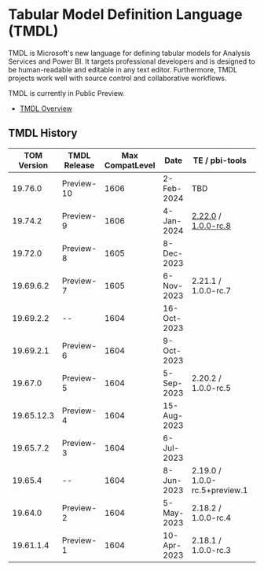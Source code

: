 # Tabular Model Definition Language (TMDL)

TMDL is Microsoft's new language for defining tabular models for Analysis Services and Power BI. It targets professional developers and is designed to be human-readable and editable in any text editor. Furthermore, TMDL projects work well with source control and collaborative workflows.

TMDL is currently in Public Preview.

* [TMDL Overview](https://pbi.onl/tmdl-docs)

## TMDL History

| TOM Version | TMDL Release | Max CompatLevel | Date        | TE / pbi-tools | Notes |
| ----------- | ------------ | --------------- | ----------- | -------------- | ----- |
| 19.76.0     | Preview-10   | 1606            |  2-Feb-2024 | TBD | Minor API Change: `MetadataFormattingOptions.IndentationSize` _(was: 'IndentationLevelLength')_ |
| 19.74.2     | Preview-9    | 1606            |  4-Jan-2024 | [2.22.0](https://github.com/TabularEditor/TabularEditor/releases/tag/2.22.0) / [1.0.0-rc.8](https://github.com/pbi-tools/pbi-tools/releases/tag/1.0.0-rc.8) |
| 19.72.0     | Preview-8    | 1605            |  8-Dec-2023 |   | BREAKING: Dropped separate TMDL NuGet packages (merged into main TOM DLL); Serialization Options |
| 19.69.6.2   | Preview-7    | 1605            |  6-Nov-2023 | 2.21.1 / 1.0.0-rc.7 |
| 19.69.2.2   | --           | 1604            | 16-Oct-2023 |
| 19.69.2.1   | Preview-6    | 1604            |  9-Oct-2023 |
| 19.67.0     | Preview-5    | 1604            |  5-Sep-2023 | 2.20.2 / 1.0.0-rc.5 |
| 19.65.12.3  | Preview-4    | 1604            | 15-Aug-2023 |
| 19.65.7.2   | Preview-3    | 1604            |  6-Jul-2023 |
| 19.65.4     | --           | 1604            |  8-Jun-2023 | 2.19.0 / 1.0.0-rc.5+preview.1 |
| 19.64.0     | Preview-2    | 1604            |  5-May-2023 | 2.18.2 / 1.0.0-rc.4 |
| 19.61.1.4   | Preview-1    | 1604            | 10-Apr-2023 | 2.18.1 / 1.0.0-rc.3 |
